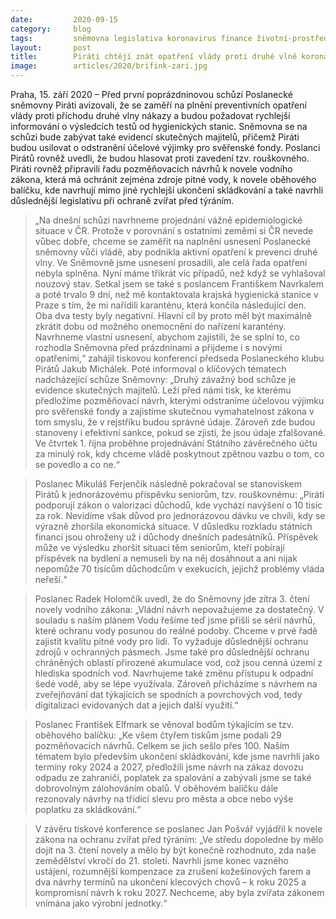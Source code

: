 ```yaml
---
date:         2020-09-15
category:     blog
tags:         sněmovna legislativa koronavirus finance životní-prostředí
layout:       post
title:        Piráti chtějí znát opatření vlády proti druhé vlně koronaviru, zrušení účelové výjimky pro svěřenské fondy a odmítají nehospodárné výdaje formou „rouškovného“
image:        articles/2020/brifink-zari.jpg
---
```




Praha, 15. září 2020 – Před první poprázdninovou schůzí Poslanecké sněmovny Piráti avizovali, že se zaměří na plnění preventivních opatření vlády proti příchodu druhé vlny nákazy a budou požadovat rychlejší informování o výsledcích testů od hygienických stanic. Sněmovna se na schůzi bude zabývat také evidencí skutečných majitelů, přičemž Piráti budou usilovat o odstranění účelové výjimky pro svěřenské fondy. Poslanci Pirátů rovněž uvedli, že budou hlasovat proti zavedení tzv. rouškovného. Piráti rovněž připravili řadu pozměňovacích návrhů k novele vodního zákona, která má ochránit zejména zdroje pitné vody, k novele oběhového balíčku, kde navrhují mimo jiné rychlejší ukončení skládkování a také navrhli důslednější legislativu při ochraně zvířat před týráním.

> „Na dnešní schůzi navrhneme projednání vážně epidemiologické situace v ČR. Protože v porovnání s ostatními zeměmi si ČR nevede vůbec dobře, chceme se zaměřit na naplnění usnesení Poslanecké sněmovny vůči vládě, aby podnikla aktivní opatření k prevenci druhé vlny. Ve Sněmovně jsme usnesení prosadili, ale celá řada opatření nebyla splněna. Nyní máme třikrát víc případů, než když se vyhlašoval nouzový stav. Setkal jsem se také s poslancem Františkem Navrkalem a poté trvalo 9 dní, než mě kontaktovala krajská hygienická stanice v Praze s tím, že mi nařídili karanténu, která končila následující den. Oba dva testy byly negativní. Hlavní cíl by proto měl být maximálně zkrátit dobu od možného onemocnění do nařízení karantény. Navrhneme vlastní usnesení, abychom zajistili, že se splní to, co rozhodla Sněmovna před prázdninami a přijdeme i s novými opatřeními,“ zahájil tiskovou konferenci předseda Poslaneckého klubu Pirátů Jakub Michálek. Poté informoval o klíčových tématech nadcházející schůze Sněmovny: „Druhý závažný bod schůze je evidence skutečných majitelů. Leží před námi tisk, ke kterému předložíme pozměňovací návrh, kterými odstraníme účelovou výjimku pro svěřenské fondy a zajistíme skutečnou vymahatelnost zákona v tom smyslu, že v rejstříku budou správné údaje. Zároveň zde budou stanoveny i efektivní sankce, pokud se zjistí, že jsou údaje zfalšované. Ve čtvrtek 1. října proběhne projednávání Státního závěrečného účtu za minulý rok, kdy chceme vládě poskytnout zpětnou vazbu o tom, co se povedlo a co ne.“

> Poslanec Mikuláš Ferjenčík následně pokračoval se stanoviskem Pirátů k jednorázovému příspěvku seniorům, tzv. rouškovnému: „Piráti podporují zákon o valorizaci důchodů, kde vychází navýšení o 10 tisíc za rok. Nevidíme však důvod pro jednorázovou dávku ve chvíli, kdy se výrazně zhoršila ekonomická situace. V důsledku rozkladu státních financí jsou ohroženy už i důchody dnešních padesátníků. Příspěvek může ve výsledku zhoršit situaci těm seniorům, kteří pobírají příspěvek na bydlení a nemuseli by na něj dosáhnout a ani nijak nepomůže 70 tisícům důchodcům v exekucích, jejichž problémy vláda neřeší.“

> Poslanec Radek Holomčík uvedl, že do Sněmovny jde zítra 3. čtení novely vodního zákona: „Vládní návrh nepovažujeme za dostatečný. V souladu s naším plánem Vodu řešíme teď jsme přišli se sérií návrhů, které ochranu vody posunou do reálné podoby. Chceme v prvé řadě zajistit kvalitu pitné vody pro lidi. To vyžaduje důslednější ochranu zdrojů v ochranných pásmech. Jsme také pro důslednější ochranu chráněných oblastí přirozené akumulace vod, což jsou cenná území z hlediska spodních vod. Navrhujeme také změnu přístupu k odpadní šedé vodě, aby se lépe využívala. Zároveň přicházíme s návrhem na zveřejňování dat týkajících se spodních a povrchových vod, tedy digitalizaci evidovaných dat a jejich další využití.“

> Poslanec František Elfmark se věnoval bodům týkajícím se tzv. oběhového balíčku: „Ke všem čtyřem tiskům jsme podali 29 pozměňovacích návrhů. Celkem se jich sešlo přes 100. Naším tématem bylo především ukončení skládkování, kde jsme navrhli jako termíny roky 2024 a 2027, předložili jsme návrh na zákaz dovozu odpadu ze zahraničí, poplatek za spalování a zabývali jsme se také dobrovolným zálohováním obalů. V oběhovém balíčku dále rezonovaly návrhy na třídící slevu pro města a obce nebo výše poplatku za skládkování.“

> V závěru tiskové konference se poslanec Jan Pošvář vyjádřil k novele zákona na ochranu zvířat před týráním: „Ve středu dopoledne by mělo dojít na 3. čtení novely a mělo by být konečně rozhodnuto, zda naše zemědělství vkročí do 21. století. Navrhli jsme konec vazného ustájení, rozumnější kompenzace za zrušení kožešinových farem a dva návrhy termínů na ukončení klecových chovů – k roku 2025 a kompromisní návrh k roku 2027. Nechceme, aby byla zvířata zákonem vnímána jako výrobní jednotky.“

